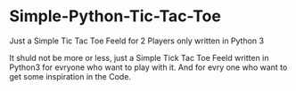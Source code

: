 # Simple-Python-Tic-Tac-Toe
Just a Simple Tic Tac Toe Feeld for 2 Players only written in Python 3

It shuld not be more or less, just a Simple Tick Tac Toe Feeld written in Python3 for evryone who want to play with it.
And for evry one who want to get some inspiration in the Code.
